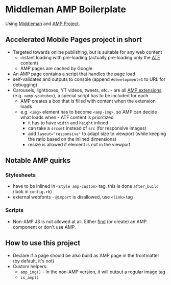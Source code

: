 # Middleman AMP Boilerplate

Using [Middleman](https://middlemanapp.com/) and [AMP Project](https://www.ampproject.org/).


## Accelerated Mobile Pages project in short

- Targeted towards online publishing, but is suitable for any web content
  - instant loading with pre-loading (actually pre-loading only the [ATF](https://en.wikipedia.org/wiki/Above_the_fold) content)
  - AMP pages are cached by Google
- An AMP page contains a script that handles the page load
- self-validates and outputs to console (append `#development=1` to URL for debugging)
- Carousels, lightboxes, YT videos, tweets, etc. - are all [AMP extensions](https://ampbyexample.com/) (e.g. `<amp-youtube>`), a special script has to be included for each
  - AMP creates a box that is filled with content when the extension loads
  - e.g. `<img>` element has to become `<amp-img>`, so AMP can decide what loads when - ATF content is prioritized
    - it has to have `width` and `height` inlined
    - can take a `srcset` instead of `src` (for responsive images)
    - add `layout="responsive"` to adapt size to viewport (while keeping the ratio based on the inlined dimensions)
    - resize is allowed if element is not in the viewport

## Notable AMP quirks

### Stylesheets

- have to be inlined in `<style amp-custom>` tag, this is done `after_build` (look in `config.rb`)
- external webfonts - `@import` is disallowed, use `<link>` tag

### Scripts

- Non-AMP JS is not allowed at all. Either [find](https://www.ampproject.org/docs/reference/extended.html) (or create) an AMP component or don't use AMP.


## How to use this project

- Declare if a page should be also build as AMP page in the frontmatter (by default, it's not)
- Custom helpers:
  - `amp_img()` - in the non-AMP version, it will output a regular image tag
  - `is_amp()`
